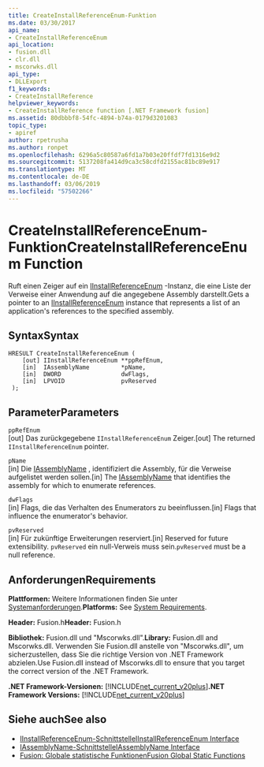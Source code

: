 ```yaml
---
title: CreateInstallReferenceEnum-Funktion
ms.date: 03/30/2017
api_name:
- CreateInstallReferenceEnum
api_location:
- fusion.dll
- clr.dll
- mscorwks.dll
api_type:
- DLLExport
f1_keywords:
- CreateInstallReference
helpviewer_keywords:
- CreateInstallReference function [.NET Framework fusion]
ms.assetid: 80dbbbf8-54fc-4894-b74a-0179d3201083
topic_type:
- apiref
author: rpetrusha
ms.author: ronpet
ms.openlocfilehash: 6296a5c80587a6fd1a7b03e20ffdf7fd1316e9d2
ms.sourcegitcommit: 5137208fa414d9ca3c58cdfd2155ac81bc89e917
ms.translationtype: MT
ms.contentlocale: de-DE
ms.lasthandoff: 03/06/2019
ms.locfileid: "57502266"
---
```

# <a name="createinstallreferenceenum-function"></a><span data-ttu-id="43dcf-102">CreateInstallReferenceEnum-Funktion</span><span class="sxs-lookup"><span data-stu-id="43dcf-102">CreateInstallReferenceEnum Function</span></span>
<span data-ttu-id="43dcf-103">Ruft einen Zeiger auf ein [IInstallReferenceEnum](../../../../docs/framework/unmanaged-api/fusion/iinstallreferenceenum-interface.md) -Instanz, die eine Liste der Verweise einer Anwendung auf die angegebene Assembly darstellt.</span><span class="sxs-lookup"><span data-stu-id="43dcf-103">Gets a pointer to an [IInstallReferenceEnum](../../../../docs/framework/unmanaged-api/fusion/iinstallreferenceenum-interface.md) instance that represents a list of an application's references to the specified assembly.</span></span>  
  
## <a name="syntax"></a><span data-ttu-id="43dcf-104">Syntax</span><span class="sxs-lookup"><span data-stu-id="43dcf-104">Syntax</span></span>  
  
```  
HRESULT CreateInstallReferenceEnum (  
    [out] IInstallReferenceEnum **ppRefEnum,  
    [in]  IAssemblyName         *pName,  
    [in]  DWORD                 dwFlags,  
    [in]  LPVOID                pvReserved  
 );  
```  
  
## <a name="parameters"></a><span data-ttu-id="43dcf-105">Parameter</span><span class="sxs-lookup"><span data-stu-id="43dcf-105">Parameters</span></span>  
 `ppRefEnum`  
 <span data-ttu-id="43dcf-106">[out] Das zurückgegebene `IInstallReferenceEnum` Zeiger.</span><span class="sxs-lookup"><span data-stu-id="43dcf-106">[out] The returned `IInstallReferenceEnum` pointer.</span></span>  
  
 `pName`  
 <span data-ttu-id="43dcf-107">[in] Die [IAssemblyName](../../../../docs/framework/unmanaged-api/fusion/iassemblyname-interface.md) , identifiziert die Assembly, für die Verweise aufgelistet werden sollen.</span><span class="sxs-lookup"><span data-stu-id="43dcf-107">[in] The [IAssemblyName](../../../../docs/framework/unmanaged-api/fusion/iassemblyname-interface.md) that identifies the assembly for which to enumerate references.</span></span>  
  
 `dwFlags`  
 <span data-ttu-id="43dcf-108">[in] Flags, die das Verhalten des Enumerators zu beeinflussen.</span><span class="sxs-lookup"><span data-stu-id="43dcf-108">[in] Flags that influence the enumerator's behavior.</span></span>  
  
 `pvReserved`  
 <span data-ttu-id="43dcf-109">[in] Für zukünftige Erweiterungen reserviert.</span><span class="sxs-lookup"><span data-stu-id="43dcf-109">[in] Reserved for future extensibility.</span></span> <span data-ttu-id="43dcf-110">`pvReserved` ein null-Verweis muss sein.</span><span class="sxs-lookup"><span data-stu-id="43dcf-110">`pvReserved` must be a null reference.</span></span>  
  
## <a name="requirements"></a><span data-ttu-id="43dcf-111">Anforderungen</span><span class="sxs-lookup"><span data-stu-id="43dcf-111">Requirements</span></span>  
 <span data-ttu-id="43dcf-112">**Plattformen:** Weitere Informationen finden Sie unter [Systemanforderungen](../../../../docs/framework/get-started/system-requirements.md).</span><span class="sxs-lookup"><span data-stu-id="43dcf-112">**Platforms:** See [System Requirements](../../../../docs/framework/get-started/system-requirements.md).</span></span>  
  
 <span data-ttu-id="43dcf-113">**Header:** Fusion.h</span><span class="sxs-lookup"><span data-stu-id="43dcf-113">**Header:** Fusion.h</span></span>  
  
 <span data-ttu-id="43dcf-114">**Bibliothek:** Fusion.dll und "Mscorwks.dll".</span><span class="sxs-lookup"><span data-stu-id="43dcf-114">**Library:** Fusion.dll and Mscorwks.dll.</span></span> <span data-ttu-id="43dcf-115">Verwenden Sie Fusion.dll anstelle von "Mscorwks.dll", um sicherzustellen, dass Sie die richtige Version von .NET Framework abzielen.</span><span class="sxs-lookup"><span data-stu-id="43dcf-115">Use Fusion.dll instead of Mscorwks.dll to ensure that you target the correct version of the .NET Framework.</span></span>  
  
 <span data-ttu-id="43dcf-116">**.NET Framework-Versionen:** [!INCLUDE[net_current_v20plus](../../../../includes/net-current-v20plus-md.md)]</span><span class="sxs-lookup"><span data-stu-id="43dcf-116">**.NET Framework Versions:** [!INCLUDE[net_current_v20plus](../../../../includes/net-current-v20plus-md.md)]</span></span>  
  
## <a name="see-also"></a><span data-ttu-id="43dcf-117">Siehe auch</span><span class="sxs-lookup"><span data-stu-id="43dcf-117">See also</span></span>
- [<span data-ttu-id="43dcf-118">IInstallReferenceEnum-Schnittstelle</span><span class="sxs-lookup"><span data-stu-id="43dcf-118">IInstallReferenceEnum Interface</span></span>](../../../../docs/framework/unmanaged-api/fusion/iinstallreferenceenum-interface.md)
- [<span data-ttu-id="43dcf-119">IAssemblyName-Schnittstelle</span><span class="sxs-lookup"><span data-stu-id="43dcf-119">IAssemblyName Interface</span></span>](../../../../docs/framework/unmanaged-api/fusion/iassemblyname-interface.md)
- [<span data-ttu-id="43dcf-120">Fusion: Globale statistische Funktionen</span><span class="sxs-lookup"><span data-stu-id="43dcf-120">Fusion Global Static Functions</span></span>](../../../../docs/framework/unmanaged-api/fusion/fusion-global-static-functions.md)
